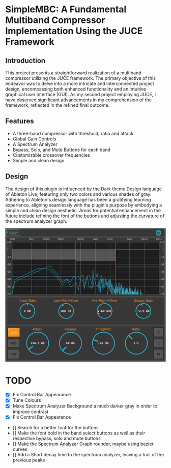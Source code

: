 # SimpleMBC: A Fundamental Multiband Compressor Implementation Using the JUCE Framework

## Introduction

This project presents a straightforward realization of a multiband compressor utilizing the JUCE framework. The primary objective of this endeavor was to delve into a more intricate and interconnected project design, encompassing both enhanced functionality and an intuitive graphical user interface (GUI). As my second project employing JUCE, I have observed significant advancements in my comprehension of the framework, reflected in the refined final outcome.

## Features

- A three-band compressor with threshold, ratio and attack
- Global Gain Controls
- A Spectrum Analyzer
- Bypass, Solo, and Mute Buttons for each band
- Customizable crossover frequencies
- Simple and clean design

## Design

The design of this plugin is influenced by the Dark theme Design language of Ableton Live, featuring only two colors and various shades of gray. Adhering to Ableton's design language has been a gratifying learning experience, aligning seamlessly with the plugin's purpose by embodying a simple and clean design aesthetic. Areas for potential enhancement in the future include refining the font of the buttons and adjusting the curvature of the spectrum analyzer graph.

![First Version Prototype](https://github.com/lucasverdelho/SimpleMBC/blob/main/Img/Version3.png)

# TODO

- [x] Fix Control Bar Appearance
- [x] Tune Colours
- [x] Make Spectrum Analyzer Background a much darker gray in order to improve contrast
- [x] Fix Control Bar Appearance
- [] Search for a better font for the buttons
- [] Make the font bold in the band select buttons as well as their respective bypass, solo and mute buttons
- [] Make the Spectrum Analyzer Graph rounder, maybe using bezier curves
- [] Add a Short decay time to the spectrum analyzer, leaving a trail of the previous peaks
